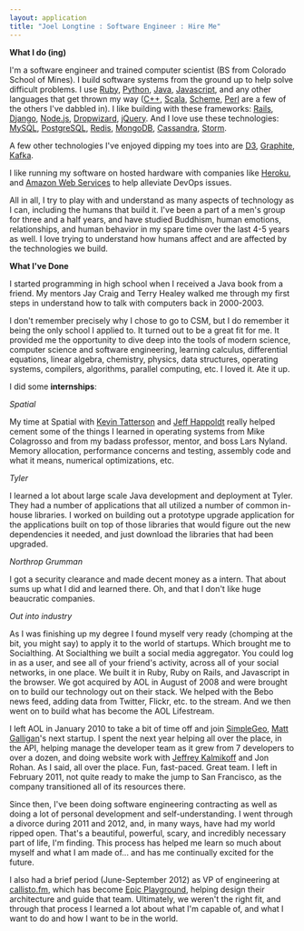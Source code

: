 ```yaml
---
layout: application
title: "Joel Longtine : Software Engineer : Hire Me"
---
```


**What I do (ing)**

I'm a software engineer and trained computer scientist (BS from Colorado School of Mines). I build software systems from the ground up to help solve difficult problems. I use [Ruby](http://www.ruby-lang.org/en/), [Python](http://www.python.org/), [Java](http://www.java.com/en/), [Javascript](http://en.wikipedia.org/wiki/JavaScript), and any other languages that get thrown my way ([C++](http://en.wikipedia.org/wiki/C%2B%2B), [Scala](http://www.scala-lang.org/), [Scheme](http://en.wikipedia.org/wiki/Scheme_(programming_language)), [Perl](http://www.perl.org/) are a few of the others I've dabbled in). I like building with these frameworks: [Rails](http://rubyonrails.org/), [Django](https://www.djangoproject.com/), [Node.js](http://nodejs.org/), [Dropwizard](http://dropwizard.codahale.com/), [jQuery](http://jquery.com/). And I love use these technologies: [MySQL](http://www.mysql.com/), [PostgreSQL](http://www.postgresql.org/), [Redis](http://redis.io/), [MongoDB](http://www.mongodb.org/), [Cassandra](http://cassandra.apache.org/), [Storm](http://storm-project.net/). 

A few other technologies I've enjoyed dipping my toes into are [D3](http://d3js.org/), [Graphite](http://graphite.wikidot.com/), [Kafka](http://kafka.apache.org/). 

I like running my software on hosted hardware with companies like [Heroku](http://www.heroku.com/), and [Amazon Web Services](http://aws.amazon.com/) to help alleviate DevOps issues. 

All in all, I try to play with and understand as many aspects of technology as I can, including the humans that build it. I've been a part of a men's group for three and a half years, and have studied Buddhism, human emotions, relationships, and human behavior in my spare time over the last 4-5 years as well. I love trying to understand how humans affect and are affected by the technologies we build. 


**What I've Done**

I started programming in high school when I received a Java book from a friend. My mentors Jay Craig and Terry Healey walked me through my first steps in understand how to talk with computers back in 2000-2003. 

I don't remember precisely why I chose to go to CSM, but I do remember it being the only school I applied to. It turned out to be a great fit for me. It provided me the opportunity to dive deep into the tools of modern science, computer science and software engineering, learning calculus, differential equations, linear algebra, chemistry, physics, data structures, operating systems, compilers, algorithms, parallel computing, etc. I loved it. Ate it up. 

I did some **internships**: 

*Spatial*

My time at Spatial with [Kevin Tatterson](www.linkedin.com/pub/kevin-tatterson/5/555/946/) and [Jeff Happoldt](www.linkedin.com/pub/jeff-happoldt/11/9a2/1a4) really helped cement some of the things I learned in operating systems from Mike Colagrosso and from my badass professor, mentor, and boss Lars Nyland. Memory allocation, performance concerns and testing, assembly code and what it means, numerical optimizations, etc. 

*Tyler*

I learned a lot about large scale Java development and deployment at Tyler. They had a number of applications that all utilized a number of common in-house libraries. I worked on building out a prototype upgrade application for the applications built on top of those libraries that would figure out the new dependencies it needed, and just download the libraries that had been upgraded. 

*Northrop Grumman*

I got a security clearance and made decent money as a intern. That about sums up what I did and learned there. Oh, and that I don't like huge beaucratic companies. 

*Out into industry*

As I was finishing up my degree I found myself very ready (chomping at the bit, you might say) to apply it to the world of startups. Which brought me to Socialthing. At Socialthing we built a social media aggregator. You could log in as a user, and see all of your friend's activity, across all of your social networks, in one place. We built it in Ruby, Ruby on Rails, and Javascript in the browser. We got acquired by AOL in August of 2008 and were brought on to build our technology out on their stack. We helped with the Bebo news feed, adding data from Twitter, Flickr, etc. to the stream. And we then went on to build what has become the AOL Lifestream.

I left AOL in January 2010 to take a bit of time off and join [SimpleGeo](http://www.crunchbase.com/company/simplegeo), [Matt Galligan](http://mgalligan.com/)'s next startup. I spent the next year helping all over the place, in the API, helping manage the developer team as it grew from 7 developers to over a dozen, and doing website work with [Jeffrey Kalmikoff](http://www.callmejeffrey.com) and Jon Rohan. As I said, all over the place. Fun, fast-paced. Great team. I left in February 2011, not quite ready to make the jump to San Francisco, as the company transitioned all of its resources there. 

Since then, I've been doing software engineering contracting as well as doing a lot of personal development and self-understanding. I went through a divorce during 2011 and 2012, and, in many ways, have had my world ripped open. That's a beautiful, powerful, scary, and incredibly necessary part of life, I'm finding. This process has helped me learn so much about myself and what I am made of... and has me continually excited for the future.

I also had a brief period (June-September 2012) as VP of engineering at [callisto.fm](http://callisto.fm), which has become [Epic Playground](http://www.epicplayground.com/), helping design their architecture and guide that team. Ultimately, we weren't the right fit, and through that process I learned a lot about what I'm capable of, and what I want to do and how I want to be in the world. 
